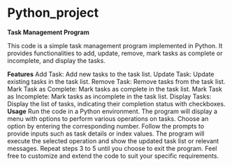 # Python_project



**Task Management Program**

This code is a simple task management program implemented in Python. It provides functionalities to add, update, remove, mark tasks as complete or incomplete, and display the tasks.

**Features**
Add Task: Add new tasks to the task list.
Update Task: Update existing tasks in the task list.
Remove Task: Remove tasks from the task list.
Mark Task as Complete: Mark tasks as complete in the task list.
Mark Task as Incomplete: Mark tasks as incomplete in the task list.
Display Tasks: Display the list of tasks, indicating their completion status with checkboxes.
**Usage**
Run the code in a Python environment.
The program will display a menu with options to perform various operations on tasks.
Choose an option by entering the corresponding number.
Follow the prompts to provide inputs such as task details or index values.
The program will execute the selected operation and show the updated task list or relevant messages.
Repeat steps 3 to 5 until you choose to exit the program.
Feel free to customize and extend the code to suit your specific requirements.
